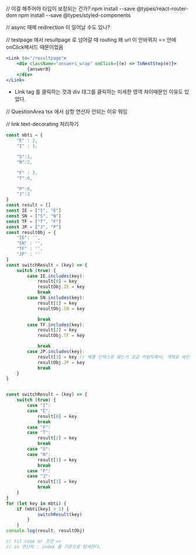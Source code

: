// 이걸 해주어야 타입이 보장되는 건가? npm install --save @types/react-router-dom npm install --save @types/styled-components

// async 때메 redirection 이 일어날 수도 있나?

// testpage 에서 resultpage 로 넘어갈 때 routing 왜 url 이 안바뀌지 => 안에 onClick메서드 때문이었음
```jsx
<Link to="/resultpage">
    <div className="answers_wrap" onClick={(e) => ToNextStep(e)}>
        {answerB}
    </div>
</Link>
```
+ LInk tag 를 클릭하는 것과 div 태그를 클릭하는 미세한 영역 차이때문인 이유도 있었다.



// QuestionArea tsx 에서 삼항 연산자 안되는 이유 뭐임

// link text-decorating 처리하기

```typescript
const mbti = {
    "E" : 2,
    "I" : 1,

    "S":1,
    "N":2,

    "F" : 3,
    "T":0,

    "P":0,
    "J":3
}
const result = []
const IE = ["I", "E"]
const SN = ["S", "N"]
const TF = ["T", "F"]
const JP = ["J", "P"]
const resultObj = {
    "IE": '',
    "SN" : '',
    "TF" : '',
    "JP" : ''
}
const switchResult = (key) => {
    switch (true) {
        case IE.includes(key):
            result[0] = key
            resultObj.IE = key
            break
        case SN.includes(key):
            result[1] = key
            resultObj.SN = key

            break
        case TF.includes(key):
            result[2] = key
            resultObj.TF = key

            break
        case JP.includes(key):
            result[3] = key // 배열 인덱스로 묶는거 조금 꺼림칙해서, 객체로 바인딩 하는 건 어떨지.
            resultObj.JP = key
            break
    }
}


const switchResult = (key) => {
    switch (true) {
        case "I":
        case "E":
            result[0] = key
            break
        case "F":
        case "T":
            result[2] = key
            break
        case "S":
        case "N":
            result[1] = key
            break
        case "P":
        case "J":
            result[3] = key
            break
    }
}
for (let key in mbti) {
    if (mbti[key] > 1) {
            switchResult(key)
        }
    }
console.log(result, resultObj)

// til case or 조건 =>
// in 연산자 : index 를 기준으로 탐색한다.
